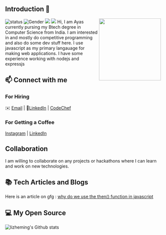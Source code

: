 ## Introduction 👋
<!--https://user-images.githubusercontent.com/5713670/87202985-820dcb80-c2b6-11ea-9f56-7ec461c497c3.gif-->
<img align='right' src='https://octodex.github.com/images/hula_loop_octodex03.gif' width='200"'>

![status](https://img.shields.io/badge/status-up-brightgreen) ![Gender](https://img.shields.io/badge/gender-%F0%9F%A4%B5-lightgrey) ![](https://img.shields.io/badge/Relationship-Single-red) ![](https://visitor-badge.glitch.me/badge?page_id=github.com/the-pro)
Hi, I am Ayas currently pursing my Btech degree in Computer Science from India. I am interested in and mostly do competitive programming and also do some dev stuff here. I use javascript as my primary langauage for making web applications. I have some experience working with nodejs and expressjs

## 📫 Connect with me
### For Hiring 
✉️ [Email](mailto:i@imnerd.org) | 💬[LinkedIn](https://linkedin.com/in/ayas-behera-4a806262) | [CodeChef](https://codechef.com/users/quickrush_code)

### For Getting a Coffee
[Instagram](https://instagram.com/quick.rush) | [LinkedIn](https://linkedin.com/in/ayas-behera-4a806262)

## Collaboration
I am willing to collaborate on any projects or hackathons where I can learn and work on new technologies.

## 📚 Tech Articles and Blogs

Here is an article on gfg : [why do we use the then() function in javascript]()

<!--
**the-pro/the-pro** is a ✨ _special_ ✨ repository because its `README.md` (this file) appears on your GitHub profile.

Here are some ideas to get you started:

- 🔭 I’m currently working on ...
- 🌱 I’m currently learning ...
- 👯 I’m looking to collaborate on ...
- 🤔 I’m looking for help with ...
- 💬 Ask me about ...
- 📫 How to reach me: ...
- 😄 Pronouns: ...
- ⚡ Fun fact: ...
-->
## 💻 My Open Source
![lizheming's Github stats](https://github-readme-stats.vercel.app/api?username=the-pro&show_icons=true)
